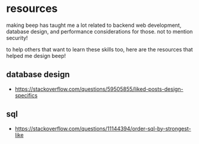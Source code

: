 # resources

making beep has taught me a lot related to backend web development, database
design, and performance considerations for those. not to mention security!

to help others that want to learn these skills too, here are the resources that
helped me design beep!

## database design

- https://stackoverflow.com/questions/59505855/liked-posts-design-specifics

## sql

- https://stackoverflow.com/questions/11144394/order-sql-by-strongest-like
